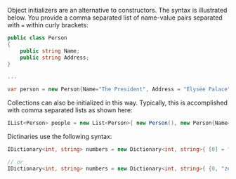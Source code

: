 Object initializers are an alternative to constructors. The syntax is illustrated below.  You provide a comma separated list of name-value pairs separated with `=` within curly brackets:

```csharp
public class Person
{
    public string Name;
    public string Address;
}

...

var person = new Person{Name="The President", Address = "Élysée Palace"};
```

Collections can also be initialized in this way. Typically, this is accomplished with comma separated lists as shown here:

```csharp
IList<Person> people = new List<Person>{ new Person(), new Person{Name="Joe", "Shmow"}};
```

Dictinaries use the following syntax:

```csharp
IDictionary<int, string> numbers = new Dictionary<int, string>{ [0] = "zero", [1] = "one"...};

// or
IDictionary<int, string> numbers = new Dictionary<int, string>{ {0, "zero }, {1,  "one"}...};

```
